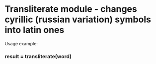 # Transliterate module - changes cyrillic (russian variation) symbols into latin ones

Usage example:

###	result = transliterate(word)

